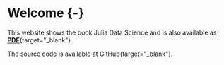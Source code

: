 # Welcome {-}

[//]: # (This file is only included on the website.)

This website shows the book Julia Data Science and is also available as [**PDF**](/juliadatascience.pdf){target="_blank"}.

The source code is available at [GitHub](https://github.com/JuliaDataScience/JuliaDataScience){target="_blank"}.
